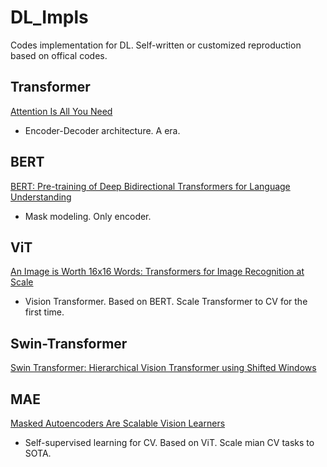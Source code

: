 # DL_Impls
Codes implementation for DL. Self-written or customized reproduction based on offical codes.

## Transformer
[Attention Is All You Need](https://arxiv.org/abs/1706.03762)
* Encoder-Decoder architecture. A era.

## BERT
[BERT: Pre-training of Deep Bidirectional Transformers for Language Understanding](https://arxiv.org/abs/1810.04805)
* Mask modeling. Only encoder.

## ViT
[An Image is Worth 16x16 Words: Transformers for Image Recognition at Scale](https://arxiv.org/abs/2010.11929)
* Vision Transformer. Based on BERT. Scale Transformer to CV for the first time.

## Swin-Transformer
[Swin Transformer: Hierarchical Vision Transformer using Shifted Windows](https://arxiv.org/abs/2103.14030)

## MAE
[Masked Autoencoders Are Scalable Vision Learners](https://arxiv.org/abs/2111.06377)
* Self-supervised learning for CV. Based on ViT. Scale mian CV tasks to SOTA.
